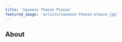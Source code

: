```yaml
---
title: 'Squeeze Theeze Pleeze'
featured_image: 'artists/squeeze-theeze-pleeze.jpg'
---
```


## About


